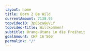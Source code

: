 ```yaml
---
layout: home
title: Born 2 Be Wild
currentAmount: 7138.95
topvideoID: 3pESza6uVLY
topvideo-title: Willkommen!
subtitle: Orang-Utans in die Freiheit
goalAmount: CHF 16'500
permalink: "/"
---
```


